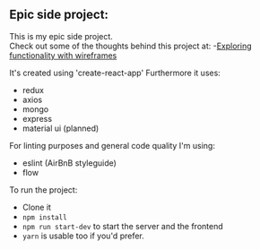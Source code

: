 ## Epic side project:

This is my epic side project. <br>
Check out some of the thoughts behind this project at: 
-[Exploring functionality with wireframes](https://medium.com/@aajularsen/a-side-project-as-part-of-your-portfolio-designing-as-a-programmer-e4abaa3cb9f6#.3krw3qi3h)

It's created using 'create-react-app'
Furthermore it uses:
- redux
- axios
- mongo
- express
- material ui (planned)

For linting purposes and general code quality I'm using:
- eslint (AirBnB styleguide)
- flow

To run the project:
- Clone it
- `npm install`
- `npm run start-dev` to start the server and the frontend
- `yarn` is usable too if you'd prefer.
